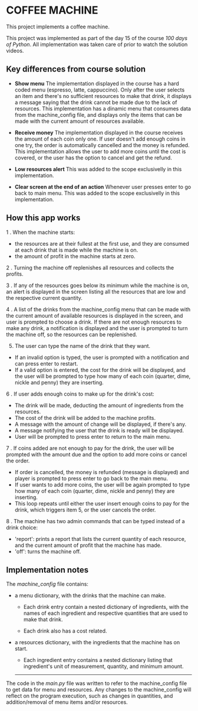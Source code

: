 
# COFFEE MACHINE

This project implements a coffee machine.

This project was implemented as part of the day 15 of the course *100 days of Python*. All implementation was taken care of prior to watch the solution videos.

## Key differences from course solution

- **Show menu**
The implementation displayed in the course has a hard coded menu (espresso, latte, cappuccino). Only after the user selects an item and there's no sufficient resources to make that drink, it displays a message saying that the drink cannot be made due to the lack of resources. This implementation has a dinamic menu that consumes data from the machine_config file, and displays only the items that can be made with the current amount of resources available.

- **Receive money**
The implementation displayed in the course receives the amount of each coin only one. If user doesn't add enough coins in one try, the order is automatically cancelled and the money is refunded. This implementation allows the user to add more coins until the cost is covered, or the user has the option to cancel and get the refund.

- **Low resources alert**
This was added to the scope exclusivelly in this implementation.

- **Clear screen at the end of an action**
Whenever user presses enter to go back to main menu. This was added to the scope exclusivelly in this implementation.

## How this app works

1 . When the machine starts:
- the resources are at their fullest at the first use, and they are consumed at each drink that is made while the machine is on.
- the amount of profit in the machine starts at zero.

2 . Turning the machine off replenishes all resources and collects the profits.

3 . If any of the resources goes below its minimum while the machine is on, an alert is displayed in the screen listing all the resources that are low and the respective current quantity.

4 . A list of the drinks from the machine_config menu that can be made with the current amount of available resources is displayed in the screen, and user is prompted to choose a drink.
If there are not enough resources to make any drink, a notification is displayed and the user is prompted to turn the machine off, so the resources can be replenished.

5. The user can type the name of the drink that they want. 
- If an invalid option is typed, the user is prompted with a notification and can press enter to restart.
- If a valid option is entered, the cost for the drink will be displayed, and the user will be prompted to type how many of each coin (quarter, dime, nickle and penny) they are inserting.

6 . If user adds enough coins to make up for the drink's cost:
- The drink will be made, deducting the amount of ingredients from the resources.
- The cost of the drink will be added to the machine profits.
- A message with the amount of change will be displayed, if there's any.
- A message notifying the user that the drink is ready will be displayed.
- User will be prompted to press enter to return to the main menu.

7 . If coins added are not enough to pay for the drink, the user will be prompted with the amount due and the option to add more coins or cancel the order.
- If order is cancelled, the money is refunded (message is displayed) and player is prompted to press enter to go back to the main menu.
- If user wants to add more coins, the user will be again prompted to type how many of each coin (quarter, dime, nickle and penny) they are inserting.
- This loop repeats until either the user insert enough coins to pay for the drink, which triggers item 5, or the user cancels the order.

8 . The machine has two admin commands that can be typed instead of a drink choice:
- 'report': prints a report that lists the current quantity of each resource, and the current amount of profit that the machine has made.
- 'off': turns the machine off.
## Implementation notes

The *machine_config* file contains: 

- a menu dictionary, with the drinks that the machine can make.

    - Each drink entry contain a nested dictionary of ingredients, with the names of each ingredient and respective quantities that are used to make that drink.

    - Each drink also has a cost related.

- a resources dictionary, with the ingredients that the machine has on start.
    - Each ingredient entry contains a nested dictionary listing that ingredient's unit of measurement, quantity, and minimum amount.
    ----

The code in the *main.py* file was written to refer to the machine_config file to get data for menu and resources. Any changes to the machine_config will reflect on the program execution, such as changes in quantities, and addition/removal of menu items and/or resources.
